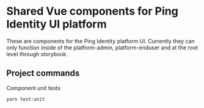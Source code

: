 <!-- Copyright 2019 ForgeRock AS. All Rights Reserved

Use of this code requires a commercial software license with ForgeRock AS.
or with one of its affiliates. All use shall be exclusively subject
to such license between the licensee and ForgeRock AS. -->
# Shared Vue components for Ping Identity UI platform

These are components for the Ping Identity platform UI. Currently they can only function inside of the platform-admin, platform-enduser and at the root level through storybook.

## Project commands

Component unit tests

```
yarn test:unit
```
